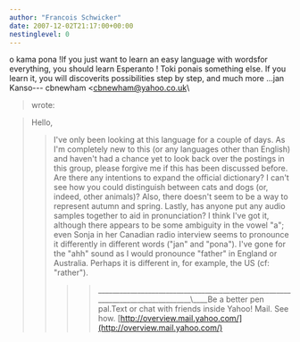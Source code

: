 ```yaml
---
author: "Francois Schwicker"
date: 2007-12-02T21:17:00+00:00
nestinglevel: 0
---
```

o kama pona !If you just want to learn an easy language with wordsfor everything, you should learn Esperanto ! Toki ponais something else. If you learn it, you will discoverits possibilities step by step, and much more ...jan Kanso---
 cbnewham <[cbnewham@yahoo.co.uk](mailto://cbnewham@yahoo.co.uk)\
> wrote:

> Hello,
>> I've only been looking at this language for a couple
> of days. As I'm
> completely new to this (or any languages other than
> English) and
> haven't had a chance yet to look back over the
> postings in this group,
> please forgive me if this has been discussed before.
>> Are there any intentions to expand the official
> dictionary? I can't
> see how you could distinguish between cats and dogs
> (or, indeed, other
> animals)?
>> Also, there doesn't seem to be a way to represent
> autumn and spring.
>> Lastly, has anyone put any audio samples together to
> aid in
> pronunciation? I think I've got it, although there
> appears to be some
> ambiguity in the vowel "a"; even Sonja in her
> Canadian radio interview
> seems to pronounce it differently in different words
> ("jan" and
> "pona"). I've gone for the "ahh" sound as I would
> pronounce "father"
> in England or Australia. Perhaps it is different in,
> for example, the
> US (cf: "rather").
>>>> \_\_\_\_\_\_\_\_\_\_\_\_\_\_\_\_\_\_\_\_\_\_\_\_\_\_\_\_\_\_\_\_\_\_\_\_\_\_\_\_\_\_\_\_\_\_\_\_\_\_\_\_\_\_\_\_\_\_\_\_\_\_\_\_\_\_\_\_\_\_\_\_\_\_\_\_\_\_\_\_\\\_\_\_\_Be a better pen pal.Text or chat with friends inside Yahoo! Mail. See how. [http://overview.mail.yahoo.com/](http://overview.mail.yahoo.com/)